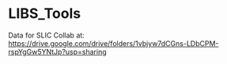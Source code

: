 # LIBS_Tools

Data for SLIC Collab at: 
https://drive.google.com/drive/folders/1vbjyw7dCGns-LDbCPM-rspYgGw5YNtJp?usp=sharing